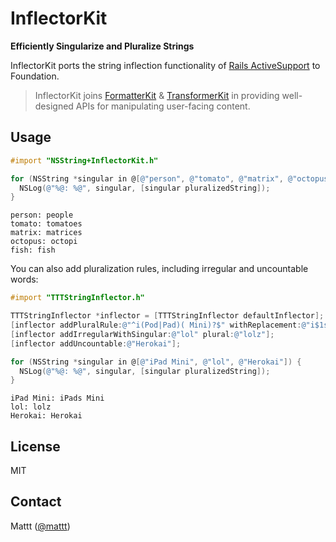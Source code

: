 InflectorKit
============

**Efficiently Singularize and Pluralize Strings**

InflectorKit ports the string inflection functionality of [Rails ActiveSupport](https://github.com/rails/rails/blob/master/activesupport/lib/active_support/inflector/inflections.rb) to Foundation.

> InflectorKit joins [FormatterKit](https://github.com/mattt/FormatterKit) & [TransformerKit](https://github.com/mattt/TransformerKit) in providing well-designed APIs for manipulating user-facing content.

## Usage

```objective-c
#import "NSString+InflectorKit.h"

for (NSString *singular in @[@"person", @"tomato", @"matrix", @"octopus", @"fish"]) {
  NSLog(@"%@: %@", singular, [singular pluralizedString]);
}
```

    person: people
    tomato: tomatoes
    matrix: matrices
    octopus: octopi
    fish: fish

You can also add pluralization rules, including irregular and uncountable words:

```objective-c
#import "TTTStringInflector.h"

TTTStringInflector *inflector = [TTTStringInflector defaultInflector];
[inflector addPluralRule:@"^i(Pod|Pad)( Mini)?$" withReplacement:@"i$1s$2"];
[inflector addIrregularWithSingular:@"lol" plural:@"lolz"];
[inflector addUncountable:@"Herokai"];

for (NSString *singular in @[@"iPad Mini", @"lol", @"Herokai"]) {
  NSLog(@"%@: %@", singular, [singular pluralizedString]);
}
```

    iPad Mini: iPads Mini
    lol: lolz
    Herokai: Herokai

## License

MIT

## Contact

Mattt ([@mattt](https://twitter.com/mattt))
